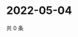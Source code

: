 # 2022-05-04

共 0 条

<!-- BEGIN WEIBO -->
<!-- 最后更新时间 Wed May 04 2022 05:12:45 GMT+0800 (China Standard Time) -->

<!-- END WEIBO -->

